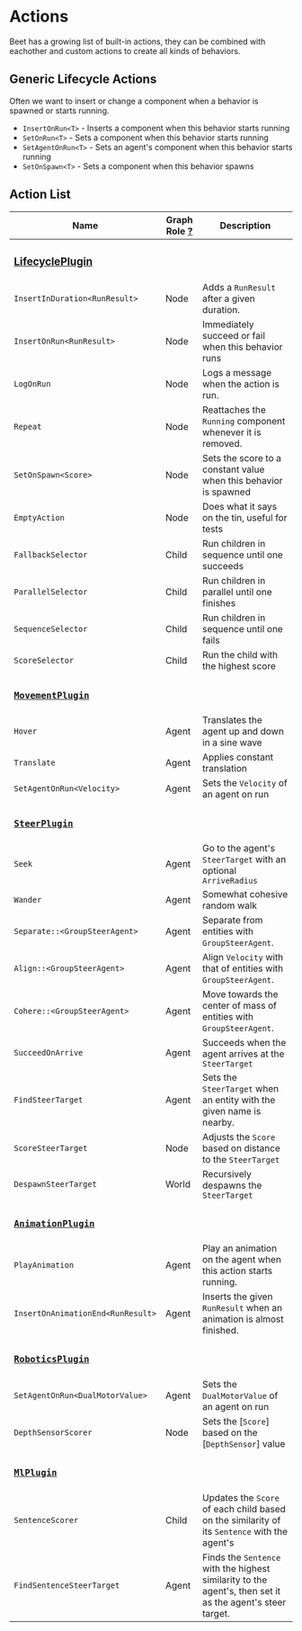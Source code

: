# Actions

Beet has a growing list of built-in actions, they can be combined with eachother and custom actions to create all kinds of behaviors.

## Generic Lifecycle Actions

Often we want to insert or change a component when a behavior is spawned or starts running.

- `InsertOnRun<T>` - Inserts a component when this behavior starts running
- `SetOnRun<T>` - Sets a component when this behavior starts running
- `SetAgentOnRun<T>` - Sets an agent's component when this behavior starts running
- `SetOnSpawn<T>` - Sets a component when this behavior spawns

## Action List

| Name                                          | Graph Role [?](./concepts.md#graph-roles) | Description                                                                                             |
| --------------------------------------------- | ----------------------------------------- | ------------------------------------------------------------------------------------------------------- |
| <h3>[LifecyclePlugin][LifecyclePlugin]</h3>   |                                           |                                                                                                         |
| `InsertInDuration<RunResult>`                 | Node                                      | Adds a `RunResult` after a given duration.                                                              |
| `InsertOnRun<RunResult>`                      | Node                                      | Immediately succeed or fail when this behavior runs                                                     |
| `LogOnRun`                                    | Node                                      | Logs a message when the action is run.                                                                  |
| `Repeat`                                      | Node                                      | Reattaches the `Running` component whenever it is removed.                                              |
| `SetOnSpawn<Score>`                           | Node                                      | Sets the score to a constant value when this behavior is spawned                                        |
| `EmptyAction`                                 | Node                                      | Does what it says on the tin, useful for tests                                                          |
| `FallbackSelector`                            | Child                                     | Run children in sequence until one succeeds                                                             |
| `ParallelSelector`                            | Child                                     | Run children in parallel until one finishes                                                             |
| `SequenceSelector`                            | Child                                     | Run children in sequence until one fails                                                                |
| `ScoreSelector`                               | Child                                     | Run the child with the highest score                                                                    |
| <h3>[`MovementPlugin`][MovementPlugin]</h3>   |                                           |                                                                                                         |
| `Hover`                                       | Agent                                     | Translates the agent up and down in a sine wave                                                         |
| `Translate`                                   | Agent                                     | Applies constant translation                                                                            |
| `SetAgentOnRun<Velocity>`                     | Agent                                     | Sets the `Velocity` of an agent on run                                                                  |
| <h3>[`SteerPlugin`][SteerPlugin]</h3>         |                                           |                                                                                                         |
| `Seek`                                        | Agent                                     | Go to the agent's `SteerTarget` with an optional `ArriveRadius`                                         |
| `Wander`                                      | Agent                                     | Somewhat cohesive random walk                                                                           |
| `Separate::<GroupSteerAgent>`                 | Agent                                     | Separate from entities with `GroupSteerAgent`.                                                          |
| `Align::<GroupSteerAgent>`                    | Agent                                     | Align `Velocity` with that of entities with `GroupSteerAgent`.                                          |
| `Cohere::<GroupSteerAgent>`                   | Agent                                     | Move towards the center of mass of entities with `GroupSteerAgent`.                                     |
| `SucceedOnArrive`                             | Agent                                     | Succeeds when the agent arrives at the `SteerTarget`                                                    |
| `FindSteerTarget`                             | Agent                                     | Sets the `SteerTarget` when an entity with the given name is nearby.                                    |
| `ScoreSteerTarget`                            | Node                                      | Adjusts the `Score` based on distance to the `SteerTarget`                                              |
| `DespawnSteerTarget`                          | World                                     | Recursively despawns the `SteerTarget`                                                                  |
| <h3>[`AnimationPlugin`][AnimationPlugin]</h3> |                                           |                                                                                                         |
| `PlayAnimation`                               | Agent                                     | Play an animation on the agent when this action starts running.                                         |
| `InsertOnAnimationEnd<RunResult>`             | Agent                                     | Inserts the given `RunResult` when an animation is almost finished.                                     |
| <h3>[`RoboticsPlugin`][RoboticsPlugin]</h3>   |                                           |                                                                                                         |
| `SetAgentOnRun<DualMotorValue>`               | Agent                                     | Sets the `DualMotorValue` of an agent on run                                                            |
| `DepthSensorScorer`                           | Node                                      | Sets the [`Score`] based on the [`DepthSensor`] value                                                   |
| <h3>[`MlPlugin`][MlPlugin]</h3>               |                                           |                                                                                                         |
| `SentenceScorer`                              | Child                                     | Updates the `Score` of each child based on the similarity of its `Sentence` with the agent's            |
| `FindSentenceSteerTarget`                     | Agent                                     | Finds the `Sentence` with the highest similarity to the agent's, then set it as the agent's steer target. |

[LifecyclePlugin]:https://github.com/mrchantey/beet/blob/main/crates/beet_ecs/src/lifecycle/lifecycle_plugin.rs
[MovementPlugin]:https://github.com/mrchantey/beet/blob/main/crates/beet_core/src/movement/movement_plugin.rs
[SteerPlugin]:https://github.com/mrchantey/beet/blob/main/crates/beet_core/src/steer/steer_plugin.rs
[AnimationPlugin]:https://github.com/mrchantey/beet/blob/main/crates/beet_core/src/animation/animation_plugin.rs
[MlPlugin]:https://github.com/mrchantey/beet/blob/main/crates/beet_ml/src/ml_module/ml_plugin.rs
[RoboticsPlugin]:https://github.com/mrchantey/beet/blob/main/crates/beet_core/src/robotics/robotics_plugin.rs